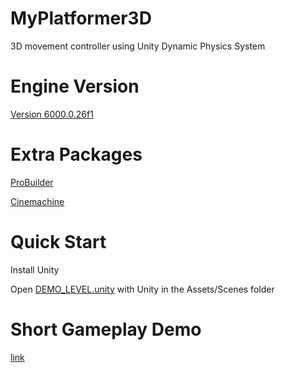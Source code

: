 # MyPlatformer3D
 3D movement controller using Unity Dynamic Physics System

# Engine Version 
 [Version 6000.0.26f1](https://unity.com/releases/editor/whats-new/6000.0.26#installs)

# Extra Packages
 [ProBuilder](https://docs.unity3d.com/Packages/com.unity.probuilder@6.0/manual/index.html)
 
 [Cinemachine](https://unity.com/features/cinemachine)

 # Quick Start
 Install Unity
 
 Open [DEMO_LEVEL.unity](Assets/Scenes/) with Unity in the Assets/Scenes folder

# Short Gameplay Demo
 [link](https://youtu.be/ugn8t6ENGAs)
